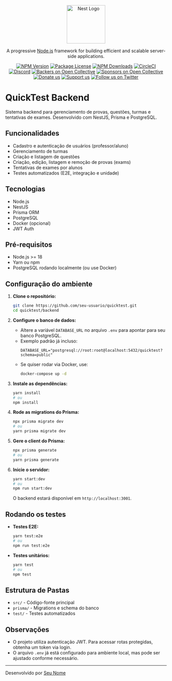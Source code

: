 <p align="center">
  <a href="http://nestjs.com/" target="blank"><img src="https://nestjs.com/img/logo-small.svg" width="120" alt="Nest Logo" /></a>
</p>

[circleci-image]: https://img.shields.io/circleci/build/github/nestjs/nest/master?token=abc123def456
[circleci-url]: https://circleci.com/gh/nestjs/nest

  <p align="center">A progressive <a href="http://nodejs.org" target="_blank">Node.js</a> framework for building efficient and scalable server-side applications.</p>
    <p align="center">
<a href="https://www.npmjs.com/~nestjscore" target="_blank"><img src="https://img.shields.io/npm/v/@nestjs/core.svg" alt="NPM Version" /></a>
<a href="https://www.npmjs.com/~nestjscore" target="_blank"><img src="https://img.shields.io/npm/l/@nestjs/core.svg" alt="Package License" /></a>
<a href="https://www.npmjs.com/~nestjscore" target="_blank"><img src="https://img.shields.io/npm/dm/@nestjs/common.svg" alt="NPM Downloads" /></a>
<a href="https://circleci.com/gh/nestjs/nest" target="_blank"><img src="https://img.shields.io/circleci/build/github/nestjs/nest/master" alt="CircleCI" /></a>
<a href="https://discord.gg/G7Qnnhy" target="_blank"><img src="https://img.shields.io/badge/discord-online-brightgreen.svg" alt="Discord"/></a>
<a href="https://opencollective.com/nest#backer" target="_blank"><img src="https://opencollective.com/nest/backers/badge.svg" alt="Backers on Open Collective" /></a>
<a href="https://opencollective.com/nest#sponsor" target="_blank"><img src="https://opencollective.com/nest/sponsors/badge.svg" alt="Sponsors on Open Collective" /></a>
  <a href="https://paypal.me/kamilmysliwiec" target="_blank"><img src="https://img.shields.io/badge/Donate-PayPal-ff3f59.svg" alt="Donate us"/></a>
    <a href="https://opencollective.com/nest#sponsor"  target="_blank"><img src="https://img.shields.io/badge/Support%20us-Open%20Collective-41B883.svg" alt="Support us"></a>
  <a href="https://twitter.com/nestframework" target="_blank"><img src="https://img.shields.io/twitter/follow/nestframework.svg?style=social&label=Follow" alt="Follow us on Twitter"></a>
</p>
  <!--[![Backers on Open Collective](https://opencollective.com/nest/backers/badge.svg)](https://opencollective.com/nest#backer)
  [![Sponsors on Open Collective](https://opencollective.com/nest/sponsors/badge.svg)](https://opencollective.com/nest#sponsor)-->

# QuickTest Backend

Sistema backend para gerenciamento de provas, questões, turmas e tentativas de exames. Desenvolvido com NestJS, Prisma e PostgreSQL.

## Funcionalidades
- Cadastro e autenticação de usuários (professor/aluno)
- Gerenciamento de turmas
- Criação e listagem de questões
- Criação, edição, listagem e remoção de provas (exams)
- Tentativas de exames por alunos
- Testes automatizados (E2E, integração e unidade)

## Tecnologias
- Node.js
- NestJS
- Prisma ORM
- PostgreSQL
- Docker (opcional)
- JWT Auth

## Pré-requisitos
- Node.js >= 18
- Yarn ou npm
- PostgreSQL rodando localmente (ou use Docker)

## Configuração do ambiente

1. **Clone o repositório:**
   ```sh
   git clone https://github.com/seu-usuario/quicktest.git
   cd quicktest/backend
   ```

2. **Configure o banco de dados:**
   - Altere a variável `DATABASE_URL` no arquivo `.env` para apontar para seu banco PostgreSQL.
   - Exemplo padrão já incluso:
     ```env
     DATABASE_URL="postgresql://root:root@localhost:5432/quicktest?schema=public"
     ```
   - Se quiser rodar via Docker, use:
     ```sh
     docker-compose up -d
     ```

3. **Instale as dependências:**
   ```sh
   yarn install
   # ou
   npm install
   ```

4. **Rode as migrations do Prisma:**
   ```sh
   npx prisma migrate dev
   # ou
   yarn prisma migrate dev
   ```

5. **Gere o client do Prisma:**
   ```sh
   npx prisma generate
   # ou
   yarn prisma generate
   ```

6. **Inicie o servidor:**
   ```sh
   yarn start:dev
   # ou
   npm run start:dev
   ```
   O backend estará disponível em `http://localhost:3001`.

## Rodando os testes

- **Testes E2E:**
  ```sh
  yarn test:e2e
  # ou
  npm run test:e2e
  ```
- **Testes unitários:**
  ```sh
  yarn test
  # ou
  npm test
  ```

## Estrutura de Pastas
- `src/` - Código-fonte principal
- `prisma/` - Migrations e schema do banco
- `test/` - Testes automatizados

## Observações
- O projeto utiliza autenticação JWT. Para acessar rotas protegidas, obtenha um token via login.
- O arquivo `.env` já está configurado para ambiente local, mas pode ser ajustado conforme necessário.

---

Desenvolvido por [Seu Nome](https://github.com/seu-usuario)
